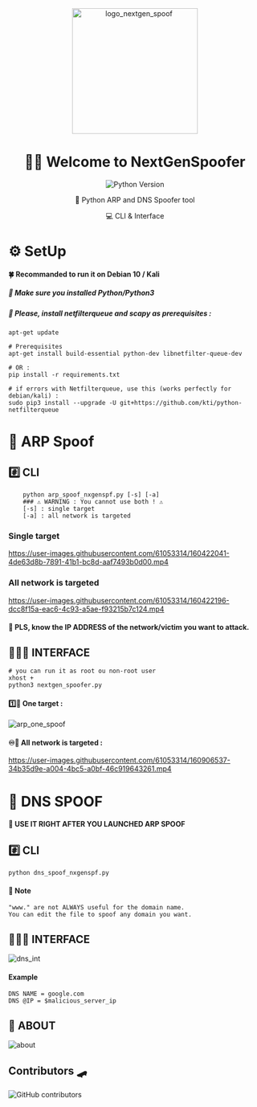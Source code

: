 <div align="center">
  <img alt="logo_nextgen_spoof" src="https://user-images.githubusercontent.com/61053314/132832369-540ded53-8aff-4ea7-bcd6-70dbe7109c1a.png" width="250" />
  <h1>🐱‍💻 Welcome to NextGenSpoofer </h1>
  <p>
    <img alt="Python Version" src="https://img.shields.io/pypi/pyversions/3?style=for-the-badge" />
  </p>
🐍 Python ARP and DNS Spoofer tool
<p> 💻 CLI & Interface </p>
</div>

# ⚙️ SetUp 
#### 🍀 Recommanded to run it on Debian 10 / Kali
##### 📢 Make sure you installed Python/Python3
##### 📢 Please, install *netfilterqueue* and *scapy* as prerequisites :

	apt-get update

	# Prerequisites
	apt-get install build-essential python-dev libnetfilter-queue-dev
	
	# OR :
	pip install -r requirements.txt
	
	# if errors with Netfilterqueue, use this (works perfectly for debian/kali) :
	sudo pip3 install --upgrade -U git+https://github.com/kti/python-netfilterqueue


# 💈 ARP Spoof 
## #️⃣ CLI
		python arp_spoof_nxgenspf.py [-s] [-a]
		### ⚠️ WARNING : You cannot use both ! ⚠️
		[-s] : single target
		[-a] : all network is targeted
		
### Single target
https://user-images.githubusercontent.com/61053314/160422041-4de63d8b-7891-41b1-bc8d-aaf7493b0d00.mp4

### All network is targeted
https://user-images.githubusercontent.com/61053314/160422196-dcc8f15a-eac6-4c93-a5ae-f93215b7c124.mp4

#### 📢 PLS, know the IP ADDRESS of the network/victim you want to attack.

## 👨🏽‍💻 INTERFACE
	# you can run it as root ou non-root user
	xhost +
	python3 nextgen_spoofer.py
	
#### 1️⃣🎯 One target : 
![arp_one_spoof](https://user-images.githubusercontent.com/61053314/161270810-292725ba-2bb6-4fbb-a005-c98f340b46d2.png)

#### ♾️🎯 All network is targeted : 
https://user-images.githubusercontent.com/61053314/160906537-34b35d9e-a004-4bc5-a0bf-46c919643261.mp4

# 🍔 DNS SPOOF 
#### 📢 USE IT RIGHT AFTER YOU LAUNCHED ARP SPOOF
## #️⃣ CLI
	python dns_spoof_nxgenspf.py
	
#### 📝 Note 
	"www." are not ALWAYS useful for the domain name.
	You can edit the file to spoof any domain you want.
	
## 👨🏽‍💻 INTERFACE
![dns_int](https://user-images.githubusercontent.com/61053314/161272132-5e0a69c5-18fa-4e8a-a6f8-bf14f65cb15f.png)
#### Example
	DNS NAME = google.com
	DNS @IP = $malicious_server_ip
	
## 💭 ABOUT
![about](https://user-images.githubusercontent.com/61053314/161272169-90563473-8233-4988-9ac8-10971d3f19e8.png)
## Contributors 🛹
![GitHub contributors](https://img.shields.io/github/contributors/saladandonionrings/nextgen_spoofer?style=flat-square)

